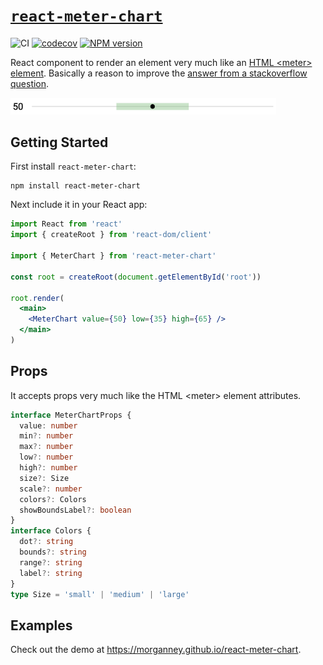 # [`react-meter-chart`](https://www.npmjs.com/package/react-meter-chart)

![CI](https://github.com/morganney/react-meter-chart/actions/workflows/ci.yml/badge.svg)
[![codecov](https://codecov.io/gh/morganney/react-meter-chart/branch/main/graph/badge.svg?token=D81HI92YGO)](https://codecov.io/gh/morganney/react-meter-chart)
[![NPM version](https://img.shields.io/npm/v/react-meter-chart.svg)](https://www.npmjs.com/package/react-meter-chart)

React component to render an element very much like an [HTML &lt;meter&gt; element](https://developer.mozilla.org/en-US/docs/Web/HTML/Element/meter). Basically a reason to improve the [answer from a stackoverflow question](https://stackoverflow.com/questions/73961347/range-line-component-in-react/73999120#73999120).

<img src="./react-meter-chart.png" alt="Meter chart react component" width="425" />

## Getting Started

First install `react-meter-chart`:

```console
npm install react-meter-chart
```

Next include it in your React app:

```jsx
import React from 'react'
import { createRoot } from 'react-dom/client'

import { MeterChart } from 'react-meter-chart'

const root = createRoot(document.getElementById('root'))

root.render(
  <main>
    <MeterChart value={50} low={35} high={65} />
  </main>
)
```

## Props

It accepts props very much like the HTML &lt;meter&gt; element attributes.

```ts
interface MeterChartProps {
  value: number
  min?: number
  max?: number
  low?: number
  high?: number
  size?: Size
  scale?: number
  colors?: Colors
  showBoundsLabel?: boolean
}
interface Colors {
  dot?: string
  bounds?: string
  range?: string
  label?: string
}
type Size = 'small' | 'medium' | 'large'
```

## Examples

Check out the demo at https://morganney.github.io/react-meter-chart.
